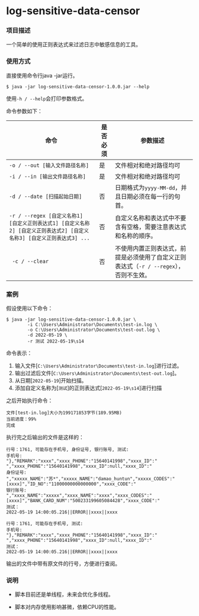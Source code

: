 # log-sensitive-data-censor
### 项目描述

一个简单的使用正则表达式来过滤日志中敏感信息的工具。

### 使用方式

直接使用命令行java -jar运行。

```shell
$ java -jar log-sensitive-data-censor-1.0.0.jar --help
```

使用`-h / --help`会打印参数格式。

命令参数如下：

| 命令                                                         | 是否必须 | 参数描述                                                     |
| ------------------------------------------------------------ | -------- | ------------------------------------------------------------ |
| `-o / --out [输入文件路径名称]`                              | 是       | 文件相对和绝对路径均可                                       |
| `-i / --in [输出文件路径名称]`                               | 是       | 文件相对和绝对路径均可                                       |
| `-d / --date [扫描起始日期]`                                 | 否       | 日期格式为`yyyy-MM-dd`，并且日期必须在每一行的句首。         |
| `-r / --regex [自定义名称1] [自定义正则表达式1] [自定义名称2] [自定义正则表达式2] [自定义名称3] [自定义正则表达式3] ...` | 否       | 自定义名称和表达式中不要含有空格，需要注意表达式和名称的顺序。 |
| ` -c / --clear`                                              | 否       | 不使用内置正则表达式，前提是必须使用了自定义正则表达式（`-r / --regex`），否则不生效。 |

### 案例

假设使用以下命令：

```shell
$ java -jar log-sensitive-data-censor-1.0.0.jar \
		-i C:\Users\Administrator\Documents\test-in.log \
		-o C:\Users\Administrator\Documents\test-out.log \
		-d 2022-05-19 \
		-r 测试 2022-05-19\s14
```

命令表示：

1. 输入文件[`C:\Users\Administrator\Documents\test-in.log`]进行过滤。
2. 输出过滤后文件[`C:\Users\Administrator\Documents\test-out.log`]。
3. 从日期[`2022-05-19`]开始扫描。
4. 添加自定义名称为[`测试`]的正则表达式[`2022-05-19\s14`]进行扫描

之后开始执行命令：

```shell
文件[test-in.log]大小为199171853字节(189.95MB)
当前进度：99%
完成
```

执行完之后输出的文件是这样的：

```
行号：1761, 可能存在手机号, 身份证号, 银行账号, 测试:      
手机号: 
"},"REMARK":"xxxx","xxxx_PHONE":"15640141998","xxxx_ID":"       
","xxxx_PHONE":"15640141998","xxxx_ID":null,"xxxx_ID":" 
身份证号: 
","xxxxx_NAME":"苏*","xxxxx_NAME":"damao_huntun","xxxxx_CODES":"[xxxx]","ID_NO":"11000000000000000","xxxx_CODE":"           
银行账号: 
","xxxx_NAME":"xxxxx","xxxx_NAME":"xxxx","xxxx_CODES":"[xxxx]","BANK_CARD_NUM":"500233199605084428","xxxx_CODE":"   
测试：
2022-05-19 14:00:05.216||ERROR||xxxx||xxxx 

行号：1761, 可能存在手机号, 测试:      
手机号: 
"},"REMARK":"xxxx","xxxx_PHONE":"15640141998","xxxx_ID":"       
","xxxx_PHONE":"15640141998","xxxx_ID":null,"xxxx_ID":" 
测试：
2022-05-19 14:00:05.216||ERROR||xxxx||xxxx 
```

输出的文件中带有原文件的行号，方便进行查阅。

### 说明

- 脚本目前还是单线程，未来会优化多线程。

- 脚本对内存使用影响甚微，依赖CPU的性能。
